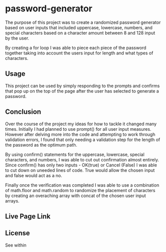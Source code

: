 # password-generator

The purpose of this project was to create a randomized password generator based on user inputs that included uppercase, lowercase, numbers, and special characters based on a character amount between 8 and 128 input by the user.

By creating a for loop I was able to piece each piece of the password together taking into account the users input for length and what types of characters.

## Usage

This project can be used by simply responding to the prompts and confirms that pop up on the top of the page after the user has selected to generate a password.

## Conclusion

Over the course of the project my ideas for how to tackle it changed many times. Initially I had planned to use prompt() for all user input measures. However after delving more into the code and attempting to work through validation errors, I found that only needing a validation step for the length of the password as the optimum path.

By using confirm() statements for the uppercase, lowercase, special characters, and numbers, I was able to cut out confirmation almost entirely. Since confirm() has only two inputs - OK(true) or Cancel (False) I was able to cut down on uneeded lines of code. True would allow the chosen input and false would act as a no.

Finally once the verification was completed I was able to use a combination of math.floor and math.random to randomize the placement of characters by creating an overaching array with concat of the chosen user input arrays.

## Live Page Link


## License
See within

